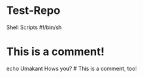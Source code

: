 # Test-Repo
Shell Scripts
#!/bin/sh
# This is a comment!
echo Umakant Hows you? # This is a comment, too!
